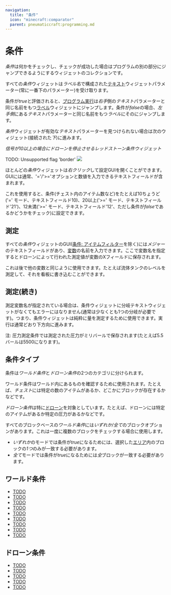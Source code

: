 ```yaml
---
navigation:
  title: "条件"
  icon: "minecraft:comparator"
  parent: pneumaticcraft:programming.md
---
```


# 条件

*条件*は何かをチェックし、チェックが成功した場合はプログラムの別の部分にジャンプできるようにするウィジェットのコレクションです。

すべての*条件*ウィジェットは*ラベル名*で構成された[テキスト](./text.md)ウィジェットパラメーター(常に一番下のパラメーター)を受け取ります。

条件が*true*と評価されると、[プログラム実行](./flow_control.md)は*右手*側の*テキスト*パラメーターと同じ名前をもつ[ラベル](./label.md)ウィジェットにジャンプします。条件が*false*の場合、*左手側*にある*テキスト*パラメーターと同じ名前をもつ*ラベル*にそのにジャンプします。

*条件*ウィジェットが有効な*テキスト*パラメーターを見つけられない場合は次のウィジェット(接続された*下*)に進みます。

*信号が10以上の場合にドローンを停止させるレッドストーン条件ウィジェット*

TODO: Unsupported flag 'border'
![](condition_widget.png)

ほとんどの*条件*ウィジェットは*右クリック*して設定GUIを開くことができます。GUIには通常、'='/'>='オプションと数値を入力できるテキストフィールドが含まれます。

これを使用すると、条件(チェスト内のアイテム数など)をたとえば10ちょうど('=' モード、テキストフィールド10)、20以上('>=' モード、テキストフィールド'21')、12未満('>=' モード、テキストフィールド'12'、ただし条件が*false*であるかどうかをチェック)に設定できます。

## 測定

すべての*条件*ウィジェットのGUI([条件: アイテムフィルター](./condition_item.md)を除く)には*メジャー*のテキストフィールドがあり、[変数](./variables.md)の名前を入力できます。ここで変数名を指定するとドローンによって行われた測定値が変数のXフィールドに保存されます。

これは後で他の変数と同じように使用できます。たとえば流体タンクのレベルを測定して、それを看板に書き込むことができます。

## 測定(続き)

測定変数名が指定されている場合は、条件ウィジェットに分岐テキストウィジェットがなくてもエラーにはなりません(通常は少なくとも1つの分岐が必要です)。つまり、条件ウィジェットは純粋に量を測定するために使用できます。実行は通常どおり下方向に進みます。

 注: 圧力測定条件では測定された圧力がミリバールで保存されます(たとえば5.5バールは5500になります)。

## 条件タイプ

条件は*ワールド条件*と*ドローン条件*の2つのカテゴリに分けられます。

ワールド条件はワールド内にあるものを確認するために使用されます。たとえば、*チェスト*には特定の数のアイテムがあるか、どこかにブロックが存在するかなどです。

*ドローン条件*は特に[ドローン](../tools/drone.md)を対象としています。たとえば、ドローンには特定のアイテムがあるか特定の圧力があるかなどです。

すべてのブロックベースの*ワールド条件*には*いずれか/全て*のブロックオプションがあります。これは一度に複数のブロックをチェックする場合に使用します。
- *いずれか*のモードでは条件が*true*になるためには、選択した[エリア](./area.md)内のブロックの*1つ*のみが一致する必要があります。
- *全て*モードでは条件が*true*になるためには*全*ブロックが一致する必要があります。

## ワールド条件

- [TODO](./condition_block.md)
- [TODO](./condition_coordinate.md)
- [TODO](./condition_entity.md)
- [TODO](./condition_item.md)
- [TODO](./condition_item_inventory.md)
- [TODO](./condition_liquid_inventory.md)
- [TODO](./condition_pressure.md)
- [TODO](./condition_redstone.md)
- [TODO](./condition_rf.md)



## ドローン条件

- [TODO](./drone_condition_item.md)
- [TODO](./drone_condition_liquid.md)
- [TODO](./drone_condition_entity.md)
- [TODO](./drone_condition_pressure.md)
- [TODO](./drone_condition_rf.md)



